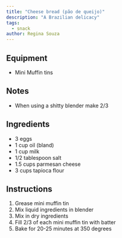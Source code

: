 ```yaml
---
title: "Cheese bread (pão de queijo)"
description: "A Brazilian delicacy"
tags:
  - snack
author: Regina Souza
---
```


## Equipment

- Mini Muffin tins

## Notes

- When using a shitty blender make 2/3

## Ingredients

- 3 eggs
- 1 cup oil (bland)
- 1 cup milk
- 1/2 tablespoon salt
- 1.5 cups parmesan cheese
- 3 cups tapioca flour

## Instructions

1. Grease mini muffin tin
2. Mix liquid ingredients in blender
3. Mix in dry ingredients
4. Fill 2/3 of each mini muffin tin with batter
5. Bake for 20-25 minutes at 350 degrees
